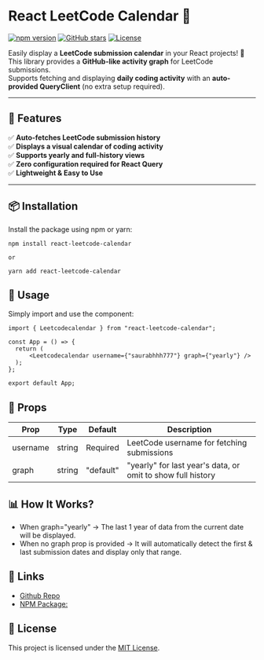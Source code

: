 # React LeetCode Calendar 📅

[![npm version](https://img.shields.io/npm/v/react-leetcode-calendar.svg)](https://www.npmjs.com/package/react-leetcode-calendar)
[![GitHub stars](https://img.shields.io/github/stars/saurabhhh777/react-leetcode-calendar)](https://github.com/saurabhhh777/react-leetcode-calendar/stargazers)
[![License](https://img.shields.io/github/license/saurabhhh777/react-leetcode-calendar)](LICENSE)

Easily display a **LeetCode submission calendar** in your React projects! 🚀  
This library provides a **GitHub-like activity graph** for LeetCode submissions.  
Supports fetching and displaying **daily coding activity** with an **auto-provided QueryClient** (no extra setup required).

---

## 🌟 Features
✅ **Auto-fetches LeetCode submission history**  
✅ **Displays a visual calendar of coding activity**  
✅ **Supports yearly and full-history views**  
✅ **Zero configuration required for React Query**  
✅ **Lightweight & Easy to Use**  

---

## 📦 Installation

Install the package using npm or yarn:

```
npm install react-leetcode-calendar

or 

yarn add react-leetcode-calendar
```

## 🚀 Usage
Simply import and use the component:


```
import { Leetcodecalendar } from "react-leetcode-calendar";

const App = () => {
  return (
      <Leetcodecalendar username={"saurabhhh777"} graph={"yearly"} />
  );
};

export default App;
```


## 🎯 Props
<table>
    <thead>
        <tr>
            <th>Prop</th>
            <th>Type</th>
            <th>Default</th>
            <th>Description</th>
        </tr>
    </thead>
    <tbody>
        <tr>
            <td>username</td>
            <td>string</td>
            <td>Required</td>
            <td>LeetCode username for fetching submissions</td>
        </tr>
        <tr>
            <td>graph</td>
            <td>string</td>
            <td>"default"</td>
            <td>"yearly" for last year's data, or omit to show full history</td>
        </tr>
    </tbody>
</table>


## 📊 How It Works?

- When graph="yearly" → The last 1 year of data from the current date will be displayed.
- When no graph prop is provided → It will automatically detect the first & last submission dates and display only that range.

## 🔗 Links

- [Github Repo](https://github.com/saurabhhh777/react-leetcode-calendar.git)
- [NPM Package:](https://www.npmjs.com/package/react-leetcode-calendar)


## 📜 License
This project is licensed under the [MIT License](https://img.shields.io/github/license/saurabhhh777/react-leetcode-calendar).
